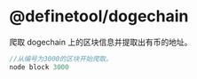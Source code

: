 # @definetool/dogechain

爬取 dogechain 上的区块信息并提取出有币的地址。

``` js
//从编号为3000的区块开始爬取。
node block 3000

```